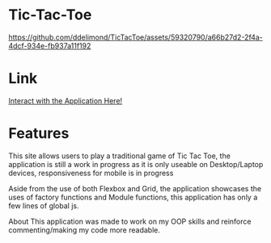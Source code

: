# Tic-Tac-Toe


https://github.com/ddelimond/TicTacToe/assets/59320790/a66b27d2-2f4a-4dcf-934e-fb937a11f192



<h1>Link</h1>
<a href="https://ddelimond.github.io/TicTacToe/">Interact with the Application Here!</a>

<h1>Features</h1>
This site allows users to play a traditional game of Tic Tac Toe, the application is still a work in progress as it is only useable on Desktop/Laptop devices,  responsiveness for mobile is in progress 

Aside from the use of both Flexbox and Grid, the application showcases the uses of factory functions and Module functions, this application has only a few lines of global js.

About
This application was made to work on my OOP skills and reinforce commenting/making my code more readable.
